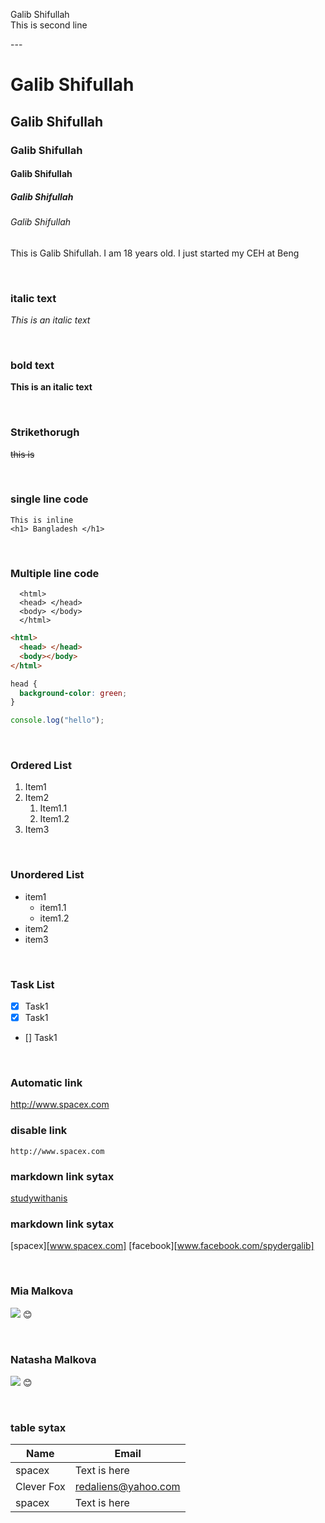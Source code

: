 <!--markdown tutorial-->

Galib Shifullah<br/>
This is second line

---<script src="https://tryhackme.com/badge/2256614"></script>

# Galib Shifullah

## Galib Shifullah

### Galib Shifullah

#### Galib Shifullah

##### Galib Shifullah

###### Galib Shifullah

<p>This is Galib Shifullah. I am 18 years old. I just started my CEH at Beng</p>

<br/>

### italic text

_This is an italic text_

<br/>

### bold text

**This is an italic text**

<br/>

### Strikethorugh

~~this is~~

<br/>

### single line code

`This is inline`  
`<h1> Bangladesh </h1>`

<br/>

### Multiple line code

```
  <html>
  <head> </head>
  <body> </body>
  </html>
```

```html
<html>
  <head> </head>
  <body></body>
</html>
```

```css
head {
  background-color: green;
}
```

```javascript
console.log("hello");
```

<br/>

### Ordered List

1. Item1
2. Item2
   1. Item1.1
   2. Item1.2
3. Item3

<br/>

### Unordered List

- item1
  - item1.1
  - item1.2
- item2
- item3

<br/>

### Task List

- [x] Task1
- [x] Task1
- [] Task1

<br/>

### Automatic link

http://www.spacex.com

### disable link

`http://www.spacex.com`

### markdown link sytax

[studywithanis](http://www.spacex.com)

### markdown link sytax

[spacex][www.spacex.com]
[facebook][www.facebook.com/spydergalib]

<br/>

### Mia Malkova

![](images/miamalkova.jpg)
😊

<br/>

### Natasha Malkova

![](images/natashamalkova.jpg)
😊

<br/>



### table sytax

| Name         | Email                  |
| ------------ | ---------------------- |
| spacex       | Text is here           |
| Clever Fox   | redaliens@yahoo.com    |
| spacex       | Text is here           |

<!-- all link is here -->

[websitelink]: http://www.cleverfoxsixtynine.com
[facebooklink]: https://www.facebook.com/spydergalib

